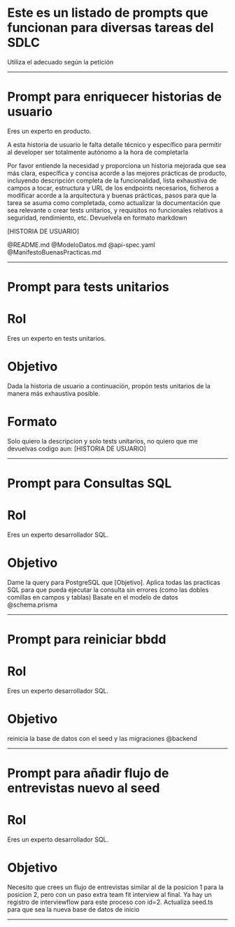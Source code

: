 # Este es un listado de prompts que funcionan para diversas tareas del SDLC

Utiliza el adecuado según la petición

---
# Prompt para enriquecer historias de usuario
Eres un experto en producto.

A esta historia de usuario le falta detalle técnico y específico para permitir al developer ser totalmente autónomo a la hora de completarla

Por favor entiende la necesidad y proporciona un historia mejorada que sea más clara, específica y concisa acorde a las mejores prácticas de producto, incluyendo descripción completa de la funcionalidad, lista exhaustiva de campos a tocar, estructura y URL de los endpoints necesarios, ficheros a modificar acorde a la arquitectura y buenas prácticas, pasos para que la tarea se asuma como completada, como actualizar la documentación que sea relevante o crear tests unitarios, y requisitos no funcionales relativos a seguridad, rendimiento, etc. Devuelvela en formato markdown

[HISTORIA DE USUARIO]

@README.md @ModeloDatos.md @api-spec.yaml @ManifestoBuenasPracticas.md 

---
# Prompt para tests unitarios

# Rol
Eres un experto en tests unitarios. 

# Objetivo
Dada la historia de usuario a continuación, propón tests unitarios de la manera más exhaustiva posible. 

# Formato
Solo quiero la descripcion y solo tests unitarios, no quiero que me devuelvas codigo aun:
[HISTORIA DE USUARIO]


---
# Prompt para Consultas SQL
# Rol
Eres un experto desarrollador SQL. 

# Objetivo
Dame la query para PostgreSQL que [Objetivo]. 
Aplica todas las practicas SQL para que pueda ejecutar la consulta sin errores (como las dobles comillas en campos y tablas)
Basate en el modelo de datos @schema.prisma 


---
# Prompt para reiniciar bbdd
# Rol
Eres un experto desarrollador SQL. 

# Objetivo
reinicia la base de datos con el seed y las migraciones @backend

---
# Prompt para añadir flujo de entrevistas nuevo al seed

# Rol
Eres un experto desarrollador SQL. 

# Objetivo
Necesito que crees un flujo de entrevistas similar al de la posicion 1 para la posicion 2, pero con un paso extra team fit interview al final. Ya hay un registro de interviewflow para este proceso con id=2. Actualiza seed.ts para que sea la nueva base de datos de inicio


---


